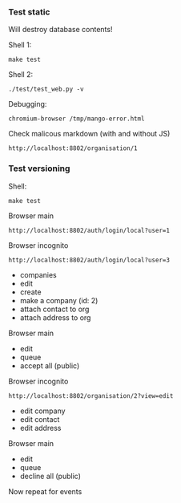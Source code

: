### Test static

Will destroy database contents!

Shell 1:

    make test
    
Shell 2:

    ./test/test_web.py -v
    
Debugging:

    chromium-browser /tmp/mango-error.html
    
Check malicous markdown (with and without JS)
    
    http://localhost:8802/organisation/1
    
    
### Test versioning

Shell:

    make test

Browser main

    http://localhost:8802/auth/login/local?user=1
    
Browser incognito

    http://localhost:8802/auth/login/local?user=3
    
-   companies
-   edit
-   create
-   make a company (id: 2)
-   attach contact to org
-   attach address to org

Browser main

-   edit
-   queue
-   accept all (public)

Browser incognito

    http://localhost:8802/organisation/2?view=edit    

-   edit company
-   edit contact
-   edit address

Browser main

-   edit
-   queue
-   decline all (public)

Now repeat for events
